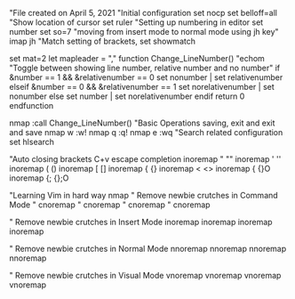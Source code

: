 "File created on April 5, 2021
"Initial configuration
set nocp
set belloff=all
"Show location of cursor
set ruler
"Setting up numbering in editor
set number
set so=7
"moving from insert mode to normal mode using jh key"
imap jh <Esc> 
"Match setting of brackets,
set showmatch

set mat=2
let mapleader = ","
function Change_LineNumber()
	"echom "Toggle between showing line number, relative number and no number" 
	if &number == 1 && &relativenumber == 0
		set nonumber | set relativenumber
	elseif &number == 0 && &relativenumber == 1
		set norelativenumber | set nonumber
	else 
		set number | set norelativenumber
	endif 
	return 0
endfunction

nmap <C-L> :call Change_LineNumber()<CR> 
"Basic Operations saving, exit and exit and save 
nmap <leader>w :w!<CR>
nmap <leader>q :q!<CR>
nmap <leader>e :wq<CR>
"Search related configuration
set hlsearch


"Auto closing brackets C+v escape completion
inoremap " ""<left>
inoremap ' ''<left>
inoremap ( ()<left>
inoremap [ []<left>
inoremap { {}<left>
inoremap < <><left>
inoremap {<CR> {<CR>}<ESC>O
inoremap {;<CR> {<CR>};<ESC>O


"Learning Vim in hard way
nmap <ScrollWheelUp> <nop>
" Remove newbie crutches in Command Mode
" cnoremap <Down> <Nop>
" cnoremap <Left> <Nop>
" cnoremap <Right> <Nop>
" cnoremap <Up> <Nop>

" Remove newbie crutches in Insert Mode
inoremap <Down> <Nop>
inoremap <Left> <Nop>
inoremap <Right> <Nop>
inoremap <Up> <Nop>

" Remove newbie crutches in Normal Mode
nnoremap <Down> <Nop>
nnoremap <Left> <Nop>
nnoremap <Right> <Nop>
nnoremap <Up> <Nop>

" Remove newbie crutches in Visual Mode
vnoremap <Down> <Nop>
vnoremap <Left> <Nop>
vnoremap <Right> <Nop>
vnoremap <Up> <Nop>
